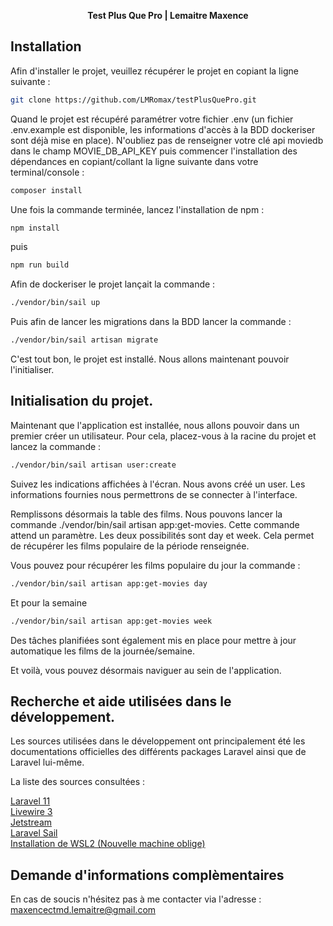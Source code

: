 <p align="center">
    <strong>
        Test Plus Que Pro | Lemaitre Maxence
    </strong>
</p>

## Installation

Afin d'installer le projet, veuillez récupérer le projet en copiant la ligne suivante :

``` bash
git clone https://github.com/LMRomax/testPlusQuePro.git
```

Quand le projet est récupéré paramétrer votre fichier .env (un fichier .env.example est disponible, les informations d'accès 
à la BDD dockeriser sont déjà mise en place). N'oubliez pas de renseigner votre clé api moviedb dans le champ MOVIE_DB_API_KEY puis commencer l'installation des dépendances en copiant/collant la ligne suivante dans votre terminal/console :

``` bash
composer install
```
Une fois la commande terminée, lancez l'installation de npm :

``` bash
npm install
```

puis

``` bash
npm run build
```

Afin de dockeriser le projet lançait la commande :

``` bash
./vendor/bin/sail up
```

Puis afin de lancer les migrations dans la BDD lancer la commande : 

``` bash
./vendor/bin/sail artisan migrate
```

C'est tout bon, le projet est installé. Nous allons maintenant pouvoir l'initialiser.

## Initialisation du projet.

Maintenant que l'application est installée, nous allons pouvoir dans un premier créer un utilisateur. 
Pour cela, placez-vous à la racine du projet et lancez la commande :

``` bash
./vendor/bin/sail artisan user:create
```

Suivez les indications affichées à l'écran. Nous avons créé un user. Les informations fournies 
nous permettrons de se connecter à l'interface.

Remplissons désormais la table des films. Nous pouvons lancer la commande ./vendor/bin/sail artisan app:get-movies.
Cette commande attend un paramètre. Les deux possibilités sont day et week. Cela permet de récupérer les films
populaire de la période renseignée.

Vous pouvez pour récupérer les films populaire du jour la commande : 
``` bash
./vendor/bin/sail artisan app:get-movies day
```

Et pour la semaine 
``` bash
./vendor/bin/sail artisan app:get-movies week
```

Des tâches planifiées sont également mis en place pour mettre à jour automatique les films de la journée/semaine.

Et voilà, vous pouvez désormais naviguer au sein de l'application.

## Recherche et aide utilisées dans le développement.

Les sources utilisées dans le développement ont principalement été les documentations officielles
des différents packages Laravel ainsi que de Laravel lui-même.

La liste des sources consultées :

<a href="https://laravel.com/docs/11.x">Laravel 11</a><br>
<a href="https://livewire.laravel.com/">Livewire 3</a><br>
<a href="https://jetstream.laravel.com/introduction.html">Jetstream</a><br>
<a href="https://laravel.com/docs/11.x/sail">Laravel Sail</a><br>
<a href="https://learn.microsoft.com/fr-fr/windows/wsl/install">Installation de WSL2 (Nouvelle machine oblige)</a><br>

## Demande d'informations complèmentaires

En cas de soucis n'hésitez pas à me contacter via l'adresse : 
<a href="mailto:maxencectmd.lemaitre@gmail.com">maxencectmd.lemaitre@gmail.com</a>
